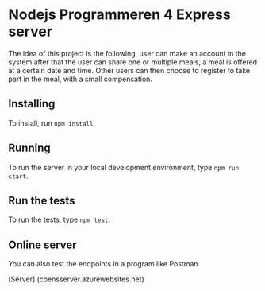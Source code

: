 # Nodejs Programmeren 4 Express server

The idea of this project is the following, user can make an account in the system after that the user can share one or multiple meals, a meal is offered at a certain date and time. Other users can then choose to register to take part in the meal, with a small compensation.

## Installing

To install, run `npm install`.

## Running

To run the server in your local development environment, type `npm run start`.

## Run the tests

To run the tests, type `npm test`.

## Online server

You can also test the endpoints in a program like Postman

[Server] (coensserver.azurewebsites.net)
